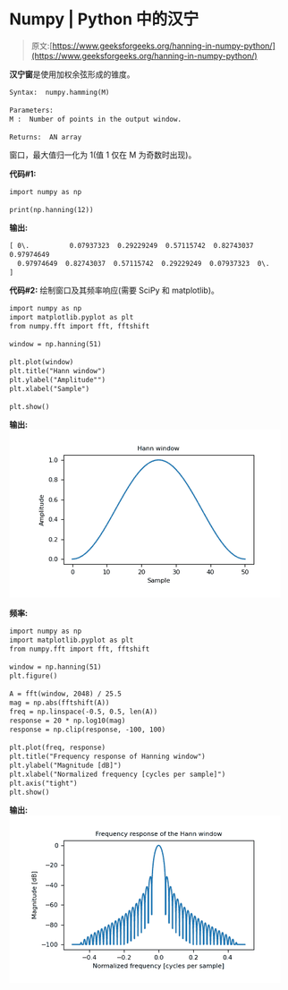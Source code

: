# Numpy | Python 中的汉宁

> 原文:[https://www.geeksforgeeks.org/hanning-in-numpy-python/](https://www.geeksforgeeks.org/hanning-in-numpy-python/)

**汉宁窗**是使用加权余弦形成的锥度。

```
Syntax:  numpy.hamming(M)

Parameters: 
M :  Number of points in the output window.

Returns:  AN array
```

窗口，最大值归一化为 1(值 1 仅在 M 为奇数时出现)。

**代码#1:**

```
import numpy as np

print(np.hanning(12))
```

**输出:**

```
[ 0\.          0.07937323  0.29229249  0.57115742  0.82743037  0.97974649
  0.97974649  0.82743037  0.57115742  0.29229249  0.07937323  0\.        ]

```

**代码#2:** 绘制窗口及其频率响应(需要 SciPy 和 matplotlib)。

```
import numpy as np
import matplotlib.pyplot as plt
from numpy.fft import fft, fftshift

window = np.hanning(51)

plt.plot(window)
plt.title("Hann window")
plt.ylabel("Amplitude"")
plt.xlabel("Sample")

plt.show()
```

**输出:**
![](img/ac3704c0953ddee9e2c2e7019be2323d.png)

**频率:**

```
import numpy as np
import matplotlib.pyplot as plt
from numpy.fft import fft, fftshift

window = np.hanning(51)
plt.figure()

A = fft(window, 2048) / 25.5
mag = np.abs(fftshift(A))
freq = np.linspace(-0.5, 0.5, len(A))
response = 20 * np.log10(mag)
response = np.clip(response, -100, 100)

plt.plot(freq, response)
plt.title("Frequency response of Hanning window")
plt.ylabel("Magnitude [dB]")
plt.xlabel("Normalized frequency [cycles per sample]")
plt.axis("tight")
plt.show()
```

**输出:**
![](img/82b768a34a7adaba3ca77b1061c24156.png)